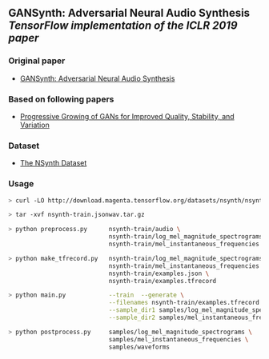 ## GANSynth: Adversarial Neural Audio Synthesis<br><i>TensorFlow implementation of the ICLR 2019 paper</i>

### Original paper 
* [GANSynth: Adversarial Neural Audio Synthesis](https://openreview.net/pdf?id=H1xQVn09FX)

### Based on following papers
* [Progressive Growing of GANs for Improved Quality, Stability, and Variation](https://arxiv.org/pdf/1710.10196.pdf)

### Dataset
* [The NSynth Dataset](https://magenta.tensorflow.org/datasets/nsynth)

### Usage
```bash
> curl -LO http://download.magenta.tensorflow.org/datasets/nsynth/nsynth-train.jsonwav.tar.gz

> tar -xvf nsynth-train.jsonwav.tar.gz

> python preprocess.py      nsynth-train/audio \
                            nsynth-train/log_mel_magnitude_spectrograms \
                            nsynth-train/mel_instantaneous_frequencies

> python make_tfrecord.py   nsynth-train/log_mel_magnitude_spectrograms \
                            nsynth-train/mel_instantaneous_frequencies \
                            nsynth-train/examples.json \
                            nsynth-train/examples.tfrecord

> python main.py            --train  --generate \
                            --filenames nsynth-train/examples.tfrecord \
                            --sample_dir1 samples/log_mel_magnitude_spectrograms \
                            --sample_dir2 samples/mel_instantaneous_frequencies

> python postprocess.py     samples/log_mel_magnitude_spectrograms \
                            samples/mel_instantaneous_frequencies \
                            samples/waveforms
```